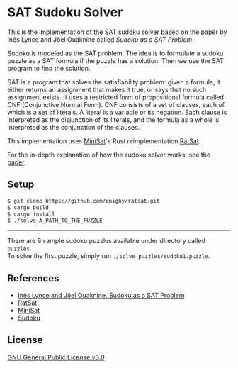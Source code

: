 # SAT Sudoku Solver

This is the implementation of the SAT sudoku solver based on the paper by Inês
Lynce and Jöel Ouaknine called _Sudoku as a SAT Problem_.

Sudoku is modeled as the SAT problem. The idea is to formulate a sudoku puzzle
as a SAT formula if the puzzle has a solution. Then we use the SAT program to
find the solution.

SAT is a program that solves the satisfiability problem: given a formula, it
either returns an assignment that makes it true, or says that no such
assignment exists. It uses a restricted form of propositional formula called
CNF (Conjunctive Normal Form). CNF consists of a set of clauses, each of which
is a set of literals. A literal is a variable or its negation. Each clause is
interpreted as the disjunction of its literals, and the formula as a whole is
interpreted as the conjunction of the clauses.

This implementation uses [MiniSat](http://minisat.se/)'s Rust reimplementation
[RatSat](https://github.com/qnighy/ratsat).

For the in-depth explanation of how the sudoku solver works, see the
[paper](paper.pdf).

## Setup

```sh
$ git clone https://github.com/qnighy/ratsat.git
$ cargo build
$ cargo install
$ ./solve A_PATH_TO_THE_PUZZLE
```

---

There are 9 sample sudoku puzzles available under directory called `puzzles`.  
To solve the first puzzle, simply run `./solve puzzles/sudoku1.puzzle`.

## References

- [Inês Lynce and Jöel Ouaknine, Sudoku as a SAT Problem](paper.pdf)
- [RatSat](https://github.com/qnighy/ratsat)
- [MiniSat](http://minisat.se/)
- [Sudoku](https://en.wikipedia.org/wiki/Sudoku)

## License

[GNU General Public License v3.0](LICENSE)
